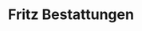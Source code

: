 ---
title: "Fritz Bestattungen"
url: /bochum/fritz-bestattungen-am-sonnenberg/
shop: Bestattungen
---